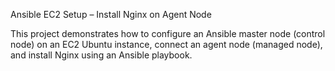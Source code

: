 Ansible EC2 Setup – Install Nginx on Agent Node

This project demonstrates how to configure an Ansible master node (control node) on an EC2 Ubuntu instance, connect an agent node (managed node), and install Nginx using an Ansible playbook.

